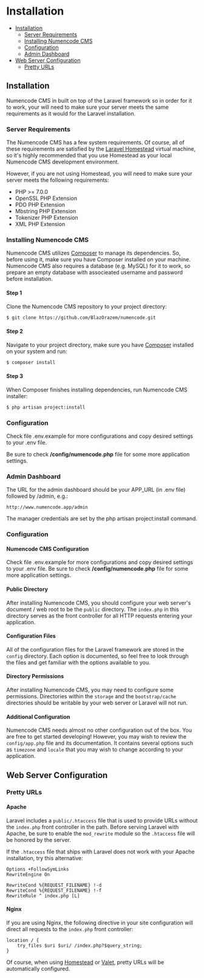 # Installation

- [Installation](#installation)
    - [Server Requirements](#server-requirements)
    - [Installing Numencode CMS](#installing-numencode-cms)
    - [Configuration](#configuration)
    - [Admin Dashboard](#admin-dashboard)
- [Web Server Configuration](#web-server-configuration)
    - [Pretty URLs](#pretty-urls)

<a name="installation"></a>
## Installation

Numencode CMS in built on top of the Laravel framework so in order for it to work, your will need to make sure your server meets the same requirements as it would for the Laravel installation.

<a name="server-requirements"></a>
### Server Requirements

The Numencode CMS has a few system requirements. Of course, all of these requirements are satisfied by the [Laravel Homestead](/docs/{{version}}/homestead) virtual machine, so it's highly recommended that you use Homestead as your local Numencode CMS development environment.

However, if you are not using Homestead, you will need to make sure your server meets the following requirements:

- PHP >= 7.0.0
- OpenSSL PHP Extension
- PDO PHP Extension
- Mbstring PHP Extension
- Tokenizer PHP Extension
- XML PHP Extension

<a name="installing-numencode-cms"></a>
### Installing Numencode CMS

Numencode CMS utilizes [Composer](https://getcomposer.org) to manage its dependencies. So, before using it, make sure you have Composer installed on your machine.
Numencode CMS also requires a database (e.g. MySQL) for it to work, so prepare an empty database with associeated username and password before installation.

#### Step 1

Clone the Numencode CMS repository to your project directory:
```bash
$ git clone https://github.com/BlazOrazem/numencode.git
```

#### Step 2

Navigate to your project directory, make sure you have [Composer](https://getcomposer.org/) installed on your system and run:
```bash
$ composer install
```

#### Step 3

When Composer finishes installing dependencies, run Numencode CMS installer:
```bash
$ php artisan project:install
```

<a name="configuration"></a>
### Configuration

Check file .env.example for more configurations and copy desired settings to your .env file.

Be sure to check **/config/numencode.php** file for some more application settings.

<a name="admin-dashboard"></a>
### Admin Dashboard

The URL for the admin dashboard should be your APP_URL (in .env file) followed by /admin, e.g.: 

    http://www.numencode.app/admin

The manager credentials are set by the php artisan project:install command.



<a name="configuration"></a>
### Configuration

#### Numencode CMS Configuration

Check file .env.example for more configurations and copy desired settings to your .env file.
Be sure to check **/config/numencode.php** file for some more application settings.

#### Public Directory

After installing Numencode CMS, you should configure your web server's document / web root to be the `public` directory. The `index.php` in this directory serves as the front controller for all HTTP requests entering your application.

#### Configuration Files

All of the configuration files for the Laravel framework are stored in the `config` directory. Each option is documented, so feel free to look through the files and get familiar with the options available to you.

#### Directory Permissions

After installing Numencode CMS, you may need to configure some permissions. Directories within the `storage` and the `bootstrap/cache` directories should be writable by your web server or Laravel will not run.

#### Additional Configuration

Numencode CMS needs almost no other configuration out of the box. You are free to get started developing! However, you may wish to review the `config/app.php` file and its documentation. It contains several options such as `timezone` and `locale` that you may wish to change according to your application.

<a name="web-server-configuration"></a>
## Web Server Configuration

<a name="pretty-urls"></a>
### Pretty URLs

#### Apache

Laravel includes a `public/.htaccess` file that is used to provide URLs without the `index.php` front controller in the path. Before serving Laravel with Apache, be sure to enable the `mod_rewrite` module so the `.htaccess` file will be honored by the server.

If the `.htaccess` file that ships with Laravel does not work with your Apache installation, try this alternative:

    Options +FollowSymLinks
    RewriteEngine On

    RewriteCond %{REQUEST_FILENAME} !-d
    RewriteCond %{REQUEST_FILENAME} !-f
    RewriteRule ^ index.php [L]

#### Nginx

If you are using Nginx, the following directive in your site configuration will direct all requests to the `index.php` front controller:

    location / {
        try_files $uri $uri/ /index.php?$query_string;
    }

Of course, when using [Homestead](/docs/{{version}}/homestead) or [Valet](/docs/{{version}}/valet), pretty URLs will be automatically configured.